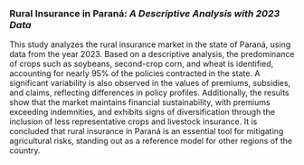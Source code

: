 ### Rural Insurance in Paraná: *A Descriptive Analysis with 2023 Data*

This study analyzes the rural insurance market in the state of Paraná, using data from the year 2023. Based on a descriptive analysis, the predominance of crops such as soybeans, second-crop corn, and wheat is identified, accounting for nearly 95% of the policies contracted in the state. A significant variability is also observed in the values of premiums, subsidies, and claims, reflecting differences in policy profiles. Additionally, the results show that the market maintains financial sustainability, with premiums exceeding indemnities, and exhibits signs of diversification through the inclusion of less representative crops and livestock insurance. It is concluded that rural insurance in Paraná is an essential tool for mitigating agricultural risks, standing out as a reference model for other regions of the country.
